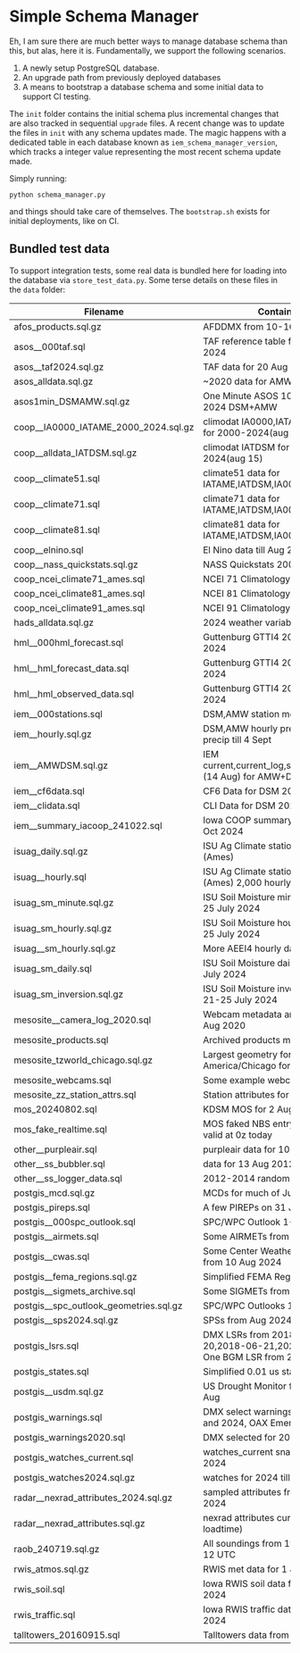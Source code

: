 # Simple Schema Manager

Eh, I am sure there are much better ways to manage database schema than this,
but alas, here it is.  Fundamentally, we support the following scenarios.

1. A newly setup PostgreSQL database.
2. An upgrade path from previously deployed databases
3. A means to bootstrap a database schema and some initial data to support
CI testing.

The `init` folder contains the initial schema plus incremental changes that
are also tracked in sequential `upgrade` files.  A recent change was to update
the files in `init` with any schema updates made.  The magic happens with a
dedicated table in each database known as `iem_schema_manager_version`,
which tracks a integer value representing the most recent schema update made.

Simply running:

    python schema_manager.py

and things should take care of themselves.  The `bootstrap.sh` exists for
initial deployments, like on CI.

## Bundled test data

To support integration tests, some real data is bundled here for loading into
the database via `store_test_data.py`.  Some terse details on these files in
the `data` folder:

Filename | Contains
--- | ---
afos_products.sql.gz | AFDDMX from 10-16 Jul 2024
asos__000taf.sql | TAF reference table for 20 Aug 2024
asos__taf2024.sql.gz | TAF data for 20 Aug 2024
asos_alldata.sql.gz | ~2020 data for AMW and DSM
asos1min_DSMAMW.sql.gz | One Minute ASOS 10-12 July 2024 DSM+AMW
coop__IA0000_IATAME_2000_2024.sql.gz | climodat IA0000,IATAME,IA0200 for 2000-2024(aug 25)
coop__alldata_IATDSM.sql.gz | climodat IATDSM for 2000-2024(aug 15)
coop__climate51.sql | climate51 data for IATAME,IATDSM,IA0000
coop__climate71.sql | climate71 data for IATAME,IATDSM,IA0000
coop__climate81.sql | climate81 data for IATAME,IATDSM,IA0000
coop__elnino.sql | El Nino data till Aug 2024
coop__nass_quickstats.sql.gz | NASS Quickstats 2007-Aug 2024
coop_ncei_climate71_ames.sql | NCEI 71 Climatology for Ames
coop_ncei_climate81_ames.sql | NCEI 81 Climatology for Ames
coop_ncei_climate91_ames.sql | NCEI 91 Climatology for Ames
hads_alldata.sql.gz | 2024 weather variables for EOKI4
hml__000hml_forecast.sql | Guttenburg GTTI4 20-23 Aug 2024
hml__hml_forecast_data.sql | Guttenburg GTTI4 20-23 Aug 2024
hml__hml_observed_data.sql | Guttenburg GTTI4 20-23 Aug 2024
iem__000stations.sql | DSM,AMW station metadata
iem__hourly.sql.gz | DSM,AMW hourly precip 2024 precip till 4 Sept
iem__AMWDSM.sql.gz | IEM current,current_log,summary_2024 (14 Aug) for AMW+DSM
iem__cf6data.sql | CF6 Data for DSM 2024 till 26 Jul
iem__clidata.sql | CLI Data for DSM 2024 till 26 Jul
iem__summary_iacoop_241022.sql | Iowa COOP summary data for 22 Oct 2024
isuag_daily.sql.gz | ISU Ag Climate station A130209 (Ames)
isuag__hourly.sql | ISU Ag Climate station A130209 (Ames) 2,000 hourly
isuag_sm_minute.sql.gz | ISU Soil Moisture minute data 21-25 July 2024
isuag_sm_hourly.sql.gz | ISU Soil Moisture hourly data 21-25 July 2024
isuag__sm_hourly.sql.gz | More AEEI4 hourly data
isuag_sm_daily.sql | ISU Soil Moisture daily data 21-25 July 2024
isuag_sm_inversion.sql.gz | ISU Soil Moisture inversion data 21-25 July 2024
mesosite__camera_log_2020.sql | Webcam metadata around 17z 10 Aug 2020
mesosite_products.sql | Archived products metadata
mesosite_tzworld_chicago.sql.gz | Largest geometry for America/Chicago for tz_world
mesosite_webcams.sql | Some example webcam entries
mesosite_zz_station_attrs.sql | Station attributes for
mos_20240802.sql | KDSM MOS for 2 Aug 2024 0z
mos_fake_realtime.sql | MOS faked NBS entry for KDSM valid at 0z today
other__purpleair.sql | purpleair data for 10 Aug 2024
other__ss_bubbler.sql | data for 13 Aug 2012
other__ss_logger_data.sql | 2012-2014 random data
postgis_mcd.sql.gz | MCDs for much of July 2024
postgis_pireps.sql | A few PIREPs on 31 July 2024
postgis__000spc_outlook.sql | SPC/WPC Outlook 1-8 Aug 2024
postgis__airmets.sql | Some AIRMETs from 10 Aug 2024
postgis__cwas.sql | Some Center Weather Advisories from 10 Aug 2024
postgis__fema_regions.sql.gz | Simplified FEMA Regions
postgis__sigmets_archive.sql | Some SIGMETs from 10 Aug 2024
postgis__spc_outlook_geometries.sql.gz | SPC/WPC Outlooks 1-8 Aug 2024
postgis__sps2024.sql.gz | SPSs from Aug 2024
postgis_lsrs.sql | DMX LSRs from 2018-06-20,2018-06-21,2024-05-21, One BGM LSR from 2023
postgis_states.sql | Simplified 0.01 us states
postgis__usdm.sql.gz | US Drought Monitor for 2024 till 8 Aug
postgis_warnings.sql | DMX select warnings from 2018 and 2024, OAX Emergencies 2024
postgis_warnings2020.sql | DMX selected for 2020
postgis_watches_current.sql | watches_current snapshot 5 Aug 2024
postgis_watches2024.sql.gz | watches for 2024 till 5 Aug 2024
radar__nexrad_attributes_2024.sql.gz | sampled attributes from 10 Aug 2024
radar__nexrad_attributes.sql.gz | nexrad attributes current (set to loadtime)
raob_240719.sql.gz | All soundings from 19 July 2024 12 UTC
rwis_atmos.sql.gz | RWIS met data for 1 July 2024
rwis_soil.sql | Iowa RWIS soil data for 1 July 2024
rwis_traffic.sql | Iowa RWIS traffic data for 1 July 2024
talltowers_20160915.sql | Talltowers data from 15 Sep 2016
